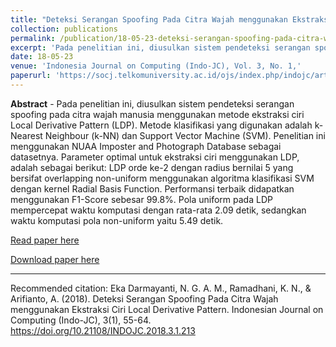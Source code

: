 ```yaml
---
title: "Deteksi Serangan Spoofing Pada Citra Wajah menggunakan Ekstraksi Ciri Local Derivative Pattern,"
collection: publications
permalink: /publication/18-05-23-deteksi-serangan-spoofing-pada-citra-wajah-menggunakan-ekstraksi-ciri-local-derivative-pattern,
excerpt: 'Pada penelitian ini, diusulkan sistem pendeteksi serangan spoofing pada citra wajah manusia menggunakan metode ekstraksi ciri Local Derivative Pattern (LDP). Metode klasifikasi yang digunakan adalah k-Nearest Neighbour (k-NN) dan Support Vector Machine (SVM). Penelitian ini menggunakan NUAA Imposter ...'
date: 18-05-23
venue: 'Indonesia Journal on Computing (Indo-JC), Vol. 3, No. 1,'
paperurl: 'https://socj.telkomuniversity.ac.id/ojs/index.php/indojc/article/view/213'
---
```

<b>Abstract</b> - 
Pada penelitian ini, diusulkan sistem pendeteksi serangan spoofing pada citra wajah manusia menggunakan metode ekstraksi ciri Local Derivative Pattern (LDP). Metode klasifikasi yang digunakan adalah k-Nearest Neighbour (k-NN) dan Support Vector Machine (SVM). Penelitian ini menggunakan NUAA Imposter and Photograph Database sebagai datasetnya. Parameter optimal untuk ekstraksi ciri menggunakan LDP, adalah sebagai berikut: LDP orde ke-2 dengan radius bernilai 5 yang bersifat overlapping non-uniform menggunakan algoritma klasifikasi SVM dengan kernel Radial Basis Function. Performansi terbaik didapatkan menggunakan F1-Score sebesar 99.8%. Pola uniform pada LDP mempercepat waktu komputasi dengan rata-rata 2.09 detik, sedangkan waktu komputasi pola non-uniform yaitu 5.49 detik.

[Read paper here](https://socj.telkomuniversity.ac.id/ojs/index.php/indojc/article/view/213)

[Download paper here](https://socj.telkomuniversity.ac.id/ojs/index.php/indojc/article/view/213)

<hr>

Recommended citation: Eka Darmayanti, N. G. A. M., Ramadhani, K. N., & Arifianto, A. (2018). Deteksi Serangan Spoofing Pada Citra Wajah menggunakan Ekstraksi Ciri Local Derivative Pattern. Indonesian Journal on Computing (Indo-JC), 3(1), 55-64. https://doi.org/10.21108/INDOJC.2018.3.1.213